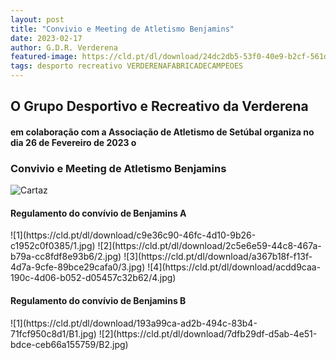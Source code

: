 ```yaml
---
layout: post
title: "Convivio e Meeting de Atletismo Benjamins"
date: 2023-02-17
author: G.D.R. Verderena
featured-image: https://cld.pt/dl/download/24dc2db5-53f0-40e9-b2cf-561d106b86d3/cartaz.png
tags: desporto recreativo VERDERENAFABRICADECAMPEOES
---
```



<H2> O Grupo Desportivo e Recreativo da Verderena </H2>
<H4> em colaboração com a Associação de Atletismo de Setúbal organiza no dia 26 de Fevereiro de 2023 o 
</H4>


<h3> Convivio e Meeting de Atletismo Benjamins </h3>

![Cartaz](https://cld.pt/dl/download/24dc2db5-53f0-40e9-b2cf-561d106b86d3/cartaz.png)

<H4> Regulamento do convívio de Benjamins A 
</H4>
![1](https://cld.pt/dl/download/c9e36c90-46fc-4d10-9b26-c1952c0f0385/1.jpg)
![2](https://cld.pt/dl/download/2c5e6e59-44c8-467a-b79a-cc8fdf8e93b6/2.jpg)
![3](https://cld.pt/dl/download/a367b18f-f13f-4d7a-9cfe-89bce29cafa0/3.jpg)
![4](https://cld.pt/dl/download/acdd9caa-190c-4d06-b052-d05457c32b62/4.jpg)

<H4> Regulamento do convívio de Benjamins B 
</H4>
![1](https://cld.pt/dl/download/193a99ca-ad2b-494c-83b4-71fcf950c8d1/B1.jpg)
![2](https://cld.pt/dl/download/7dfb29df-d5ab-4e51-bdce-ceb66a155759/B2.jpg)
